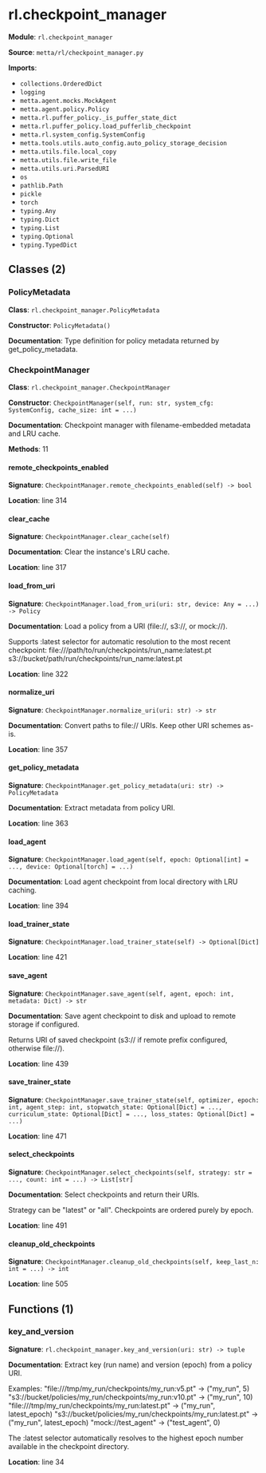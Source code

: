 # rl.checkpoint_manager

**Module**: `rl.checkpoint_manager`

**Source**: `metta/rl/checkpoint_manager.py`

**Imports**:
- `collections.OrderedDict`
- `logging`
- `metta.agent.mocks.MockAgent`
- `metta.agent.policy.Policy`
- `metta.rl.puffer_policy._is_puffer_state_dict`
- `metta.rl.puffer_policy.load_pufferlib_checkpoint`
- `metta.rl.system_config.SystemConfig`
- `metta.tools.utils.auto_config.auto_policy_storage_decision`
- `metta.utils.file.local_copy`
- `metta.utils.file.write_file`
- `metta.utils.uri.ParsedURI`
- `os`
- `pathlib.Path`
- `pickle`
- `torch`
- `typing.Any`
- `typing.Dict`
- `typing.List`
- `typing.Optional`
- `typing.TypedDict`

## Classes (2)

### PolicyMetadata

**Class**: `rl.checkpoint_manager.PolicyMetadata`

**Constructor**: `PolicyMetadata()`

**Documentation**: Type definition for policy metadata returned by get_policy_metadata.

### CheckpointManager

**Class**: `rl.checkpoint_manager.CheckpointManager`

**Constructor**: `CheckpointManager(self, run: str, system_cfg: SystemConfig, cache_size: int = ...)`

**Documentation**: Checkpoint manager with filename-embedded metadata and LRU cache.

**Methods**: 11

#### remote_checkpoints_enabled

**Signature**: `CheckpointManager.remote_checkpoints_enabled(self) -> bool`

**Location**: line 314

#### clear_cache

**Signature**: `CheckpointManager.clear_cache(self)`

**Documentation**: Clear the instance's LRU cache.

**Location**: line 317

#### load_from_uri

**Signature**: `CheckpointManager.load_from_uri(uri: str, device: Any = ...) -> Policy`

**Documentation**: Load a policy from a URI (file://, s3://, or mock://).

Supports :latest selector for automatic resolution to the most recent checkpoint:
    file:///path/to/run/checkpoints/run_name:latest.pt
    s3://bucket/path/run/checkpoints/run_name:latest.pt

**Location**: line 322

#### normalize_uri

**Signature**: `CheckpointManager.normalize_uri(uri: str) -> str`

**Documentation**: Convert paths to file:// URIs. Keep other URI schemes as-is.

**Location**: line 357

#### get_policy_metadata

**Signature**: `CheckpointManager.get_policy_metadata(uri: str) -> PolicyMetadata`

**Documentation**: Extract metadata from policy URI.

**Location**: line 363

#### load_agent

**Signature**: `CheckpointManager.load_agent(self, epoch: Optional[int] = ..., device: Optional[torch] = ...)`

**Documentation**: Load agent checkpoint from local directory with LRU caching.

**Location**: line 394

#### load_trainer_state

**Signature**: `CheckpointManager.load_trainer_state(self) -> Optional[Dict]`

**Location**: line 421

#### save_agent

**Signature**: `CheckpointManager.save_agent(self, agent, epoch: int, metadata: Dict) -> str`

**Documentation**: Save agent checkpoint to disk and upload to remote storage if configured.

Returns URI of saved checkpoint (s3:// if remote prefix configured, otherwise file://).

**Location**: line 439

#### save_trainer_state

**Signature**: `CheckpointManager.save_trainer_state(self, optimizer, epoch: int, agent_step: int, stopwatch_state: Optional[Dict] = ..., curriculum_state: Optional[Dict] = ..., loss_states: Optional[Dict] = ...)`

**Location**: line 471

#### select_checkpoints

**Signature**: `CheckpointManager.select_checkpoints(self, strategy: str = ..., count: int = ...) -> List[str]`

**Documentation**: Select checkpoints and return their URIs.

Strategy can be "latest" or "all". Checkpoints are ordered purely by epoch.

**Location**: line 491

#### cleanup_old_checkpoints

**Signature**: `CheckpointManager.cleanup_old_checkpoints(self, keep_last_n: int = ...) -> int`

**Location**: line 505


## Functions (1)

### key_and_version

**Signature**: `rl.checkpoint_manager.key_and_version(uri: str) -> tuple`

**Documentation**: Extract key (run name) and version (epoch) from a policy URI.

Examples:
    "file:///tmp/my_run/checkpoints/my_run:v5.pt" -> ("my_run", 5)
    "s3://bucket/policies/my_run/checkpoints/my_run:v10.pt" -> ("my_run", 10)
    "file:///tmp/my_run/checkpoints/my_run:latest.pt" -> ("my_run", latest_epoch)
    "s3://bucket/policies/my_run/checkpoints/my_run:latest.pt" -> ("my_run", latest_epoch)
    "mock://test_agent" -> ("test_agent", 0)

The :latest selector automatically resolves to the highest epoch number
available in the checkpoint directory.

**Location**: line 34

